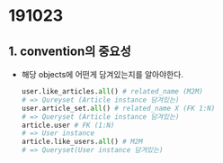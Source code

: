 # 191023

## 1. convention의 중요성

* 해당 objects에 어떤게 담겨있는지를 알아야한다.

  ```python
  user.like_articles.all() # related_name (M2M)
  # => Qureyset (Article instance 담겨있는)
  user.article_set.all() # related_name X (FK 1:N)
  # => Queryset (Article instance 담겨있는)
  article.user # FK (1:N)
  # => User instance
  article.like_users.all() # M2M
  # => Queryset(User instance 담겨있는)
  ```

  



